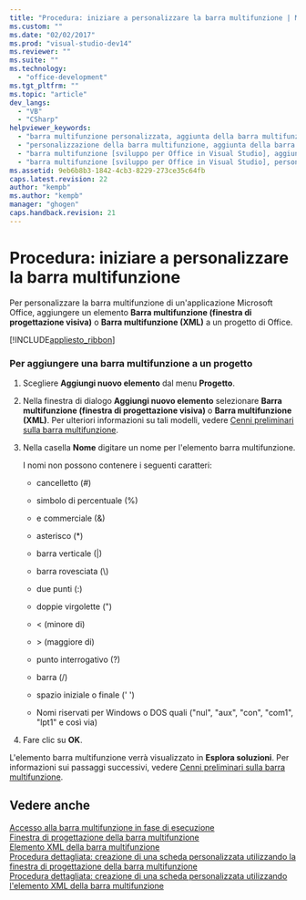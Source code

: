```yaml
---
title: "Procedura: iniziare a personalizzare la barra multifunzione | Microsoft Docs"
ms.custom: ""
ms.date: "02/02/2017"
ms.prod: "visual-studio-dev14"
ms.reviewer: ""
ms.suite: ""
ms.technology: 
  - "office-development"
ms.tgt_pltfrm: ""
ms.topic: "article"
dev_langs: 
  - "VB"
  - "CSharp"
helpviewer_keywords: 
  - "barra multifunzione personalizzata, aggiunta della barra multifunzione a un progetto"
  - "personalizzazione della barra multifunzione, aggiunta della barra multifunzione a un progetto"
  - "barra multifunzione [sviluppo per Office in Visual Studio], aggiunta"
  - "barra multifunzione [sviluppo per Office in Visual Studio], personalizzazione"
ms.assetid: 9eb6b8b3-1842-4cb3-8229-273ce35c64fb
caps.latest.revision: 22
author: "kempb"
ms.author: "kempb"
manager: "ghogen"
caps.handback.revision: 21
---
```

# Procedura: iniziare a personalizzare la barra multifunzione
  Per personalizzare la barra multifunzione di un'applicazione Microsoft Office, aggiungere un elemento **Barra multifunzione \(finestra di progettazione visiva\)** o **Barra multifunzione \(XML\)** a un progetto di Office.  
  
 [!INCLUDE[appliesto_ribbon](../vsto/includes/appliesto-ribbon-md.md)]  
  
### Per aggiungere una barra multifunzione a un progetto  
  
1.  Scegliere **Aggiungi nuovo elemento** dal menu **Progetto**.  
  
2.  Nella finestra di dialogo **Aggiungi nuovo elemento** selezionare **Barra multifunzione \(finestra di progettazione visiva\)** o **Barra multifunzione \(XML\)**.  Per ulteriori informazioni su tali modelli, vedere [Cenni preliminari sulla barra multifunzione](../vsto/ribbon-overview.md).  
  
3.  Nella casella **Nome** digitare un nome per l'elemento barra multifunzione.  
  
     I nomi non possono contenere i seguenti caratteri:  
  
    -   cancelletto \(\#\)  
  
    -   simbolo di percentuale \(%\)  
  
    -   e commerciale \(&\)  
  
    -   asterisco \(\*\)  
  
    -   barra verticale \(|\)  
  
    -   barra rovesciata \(\\\)  
  
    -   due punti \(:\)  
  
    -   doppie virgolette \("\)  
  
    -   \< \(minore di\)  
  
    -   \> \(maggiore di\)  
  
    -   punto interrogativo \(?\)  
  
    -   barra \(\/\)  
  
    -   spazio iniziale o finale \(' '\)  
  
    -   Nomi riservati per Windows o DOS quali \("nul", "aux", "con", "com1", "lpt1" e così via\)  
  
4.  Fare clic su **OK**.  
  
 L'elemento barra multifunzione verrà visualizzato in **Esplora soluzioni**.  Per informazioni sui passaggi successivi, vedere [Cenni preliminari sulla barra multifunzione](../vsto/ribbon-overview.md).  
  
## Vedere anche  
 [Accesso alla barra multifunzione in fase di esecuzione](../vsto/accessing-the-ribbon-at-run-time.md)   
 [Finestra di progettazione della barra multifunzione](../vsto/ribbon-designer.md)   
 [Elemento XML della barra multifunzione](../vsto/ribbon-xml.md)   
 [Procedura dettagliata: creazione di una scheda personalizzata utilizzando la finestra di progettazione della barra multifunzione](../vsto/walkthrough-creating-a-custom-tab-by-using-the-ribbon-designer.md)   
 [Procedura dettagliata: creazione di una scheda personalizzata utilizzando l'elemento XML della barra multifunzione](../vsto/walkthrough-creating-a-custom-tab-by-using-ribbon-xml.md)  
  
  